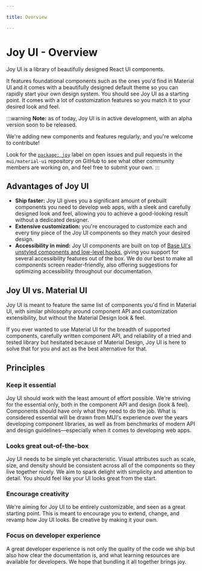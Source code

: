 ```yaml
---

title: Overview

---
```


# Joy UI - Overview

<p class="description">Joy UI is a library of beautifully designed React UI components.</p>

It features foundational components such as the ones you'd find in Material UI and it comes with a beautifully designed default theme so you can rapidly start your own design system. You should see Joy UI as a starting point. It comes with a lot of customization features so you match it to your desired look and feel.

:::warning
**Note:** as of today, Joy UI is in active development, with an alpha version soon to be released.

We're adding new components and features regularly, and you're welcome to contribute!

Look for the [`package: joy`](https://github.com/mui/material-ui/labels/package%3A%20joy) label on open issues and pull requests in the `mui/material-ui` repository on GitHub to see what other community members are working on, and feel free to submit your own.
:::

## Advantages of Joy UI

- **Ship faster:** Joy UI gives you a significant amount of prebuilt components you need to develop web apps, with a sleek and carefully designed look and feel, allowing you to achieve a good-looking result without a dedicated designer.
- **Extensive customization:** you're encouraged to customize each and every tiny piece of the Joy UI components so they match your desired design.
- **Accessibility in mind:** Joy UI components are built on top of [Base UI's unstyled components and low-level hooks](/base-ui/getting-started/overview/), giving you support for several accessibility features out of the box. We do our best to make all components screen reader-friendly, also offering suggestions for optimizing accessibility throughout our documentation.

## Joy UI vs. Material UI

Joy UI is meant to feature the same list of components you'd find in Material UI, with similar philosophy around component API and customization extensibility, but without the Material Design look & feel.

If you ever wanted to use Material UI for the breadth of supported components, carefully written component API, and reliability of a tried and tested library but hesitated because of Material Design, Joy UI is here to solve that for you and act as the best alternative for that.

## Principles

### Keep it essential

Joy UI should work with the least amount of effort possible. We're striving for the essential only, both in the component API and design (look & feel). Components should have only what they need to do the job. What is considered essential will be drawn from MUI's experience over the years developing component libraries, as well as from benchmarks of modern API and design guidelines—especially when it comes to developing web apps.

### Looks great out-of-the-box

Joy UI needs to be simple yet characteristic. Visual attributes such as scale, size, and density should be consistent across all of the components so they live together nicely. We aim to spark delight with simplicity and attention to detail. You should feel like your UI looks great from the start.

### Encourage creativity

We're aiming for Joy UI to be entirely customizable, and seen as a great starting point. This is meant to encourage you to extend, change, and revamp how Joy UI looks. Be creative by making it your own.

### Focus on developer experience

A great developer experience is not only the quality of the code we ship but also how clear the documentation is, and what learning resources are available for developers. We hope that bundling it all together brings joy.
